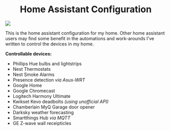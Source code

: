 <h1 style="text-align: center;"><strong>Home Assistant Configuration</strong></h1>

<img src="https://github.com/Bahnburner/Home-Assistant-Config/blob/master/screenshot.png">

<p>This is the&nbsp;home assistant configuration for my home. Other home assistant users may find some benefit in the automations and work-arounds I've written to control the devices in my home.&nbsp;</p>
<p><strong>Controllable devices:</strong></p>
<ul>
<li>Phillips Hue bulbs and lightstrips</li>
<li>Nest Thermostats</li>
<li>Nest Smoke Alarms</li>
<li>Presence detection <i>via Asus-WRT</i></li>
<li>Google Home</li>
<li>Google Chromecast</li>
<li>Logitech Harmony Ultimate</li>
<li>Kwikset Kevo deadbolts <i>(using unofficial API)</i></li>
<li>Chamberlain MyQ Garage door opener</li>
<li>Darksky weather forecasting</li>
<li>Smartthings Hub <i>via MQTT</i></li>
<li>GE Z-wave wall receipticles</li>

</ul>
